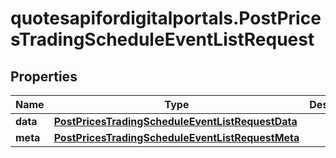 # quotesapifordigitalportals.PostPricesTradingScheduleEventListRequest

## Properties

Name | Type | Description | Notes
------------ | ------------- | ------------- | -------------
**data** | [**PostPricesTradingScheduleEventListRequestData**](PostPricesTradingScheduleEventListRequestData.md) |  | 
**meta** | [**PostPricesTradingScheduleEventListRequestMeta**](PostPricesTradingScheduleEventListRequestMeta.md) |  | [optional] 


